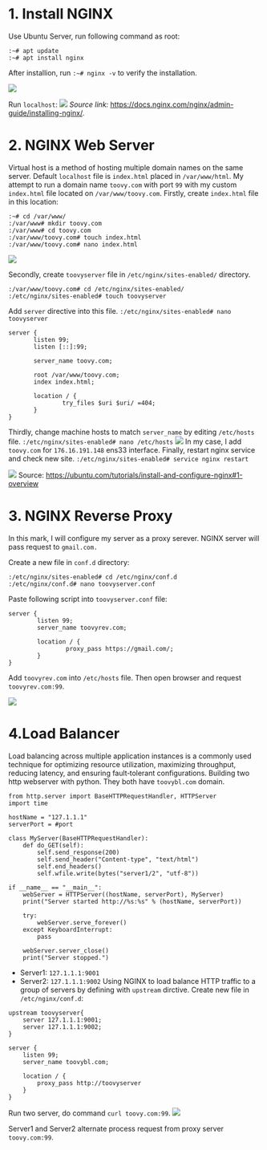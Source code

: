 # 1. Install NGINX
Use Ubuntu Server, run following command as root:
```
:~# apt update
:~# apt install nginx
```
After installion, run `:~# nginx -v` to verify the installation.

![](https://hackmd.io/_uploads/B1hp8dJJp.png)

Run `localhost`:
![](https://hackmd.io/_uploads/B1Nj8OyyT.png)
*Source link:* https://docs.nginx.com/nginx/admin-guide/installing-nginx/.

# 2. NGINX Web Server
Virtual host is a method of hosting multiple domain names on the same server.
Default `localhost` file is `index.html` placed in `/var/www/html`.
My attempt to run a domain name `toovy.com` with port `99` with my custom `index.html` file located on `/var/www/toovy.com`.
Firstly, create `index.html` file in this location:
```
:~# cd /var/www/
:/var/www# mkdir toovy.com
:/var/www# cd toovy.com
:/var/www/toovy.com# touch index.html
:/var/www/toovy.com# nano index.html
```
![](https://hackmd.io/_uploads/HJoVJ9Jy6.png)

Secondly, create `toovyserver` file in `/etc/nginx/sites-enabled/` directory.
```
:/var/www/toovy.com# cd /etc/nginx/sites-enabled/
:/etc/nginx/sites-enabled# touch toovyserver
```
Add `server` directive into this file.
`:/etc/nginx/sites-enabled# nano toovyserver`
```
server {
       listen 99;
       listen [::]:99;

       server_name toovy.com;

       root /var/www/toovy.com;
       index index.html;

       location / {
               try_files $uri $uri/ =404;
       }
}
```
Thirdly, change machine hosts to match `server_name` by editing `/etc/hosts` file.
`:/etc/nginx/sites-enabled# nano /etc/hosts`
![](https://hackmd.io/_uploads/HyG4Q9J1a.png)
In my case, I add `toovy.com` for `176.16.191.148` ens33 interface.
Finally, restart nginx service and check new site. 
`:/etc/nginx/sites-enabled# service nginx restart`

![](https://hackmd.io/_uploads/BJMFB9yka.png)
Source: https://ubuntu.com/tutorials/install-and-configure-nginx#1-overview
# 3. NGINX Reverse Proxy
In this mark, I will configure my server as a proxy serever. NGINX server will pass request to `gmail.com.`

Create a new file in `conf.d` directory:
```
:/etc/nginx/sites-enabled# cd /etc/nginx/conf.d
:/etc/nginx/conf.d# nano toovyserver.conf
```
Paste following script into `toovyserver.conf` file:
```
server {
        listen 99;
        server_name toovyrev.com;
 
        location / {
                proxy_pass https://gmail.com/;  
        }
}
```
Add `toovyrev.com` into `/etc/hosts` file. Then open browser and request `toovyrev.com:99`.

![](https://hackmd.io/_uploads/BJA_nRMJ6.png)

# 4.Load Balancer
Load balancing across multiple application instances is a commonly used technique for optimizing resource utilization, maximizing throughput, reducing latency, and ensuring fault‑tolerant configurations.
Building two http webserver with python. They both have `toovybl.com` domain.
```
from http.server import BaseHTTPRequestHandler, HTTPServer
import time

hostName = "127.1.1.1"
serverPort = #port

class MyServer(BaseHTTPRequestHandler):
    def do_GET(self):
        self.send_response(200)
        self.send_header("Content-type", "text/html")
        self.end_headers()
        self.wfile.write(bytes("server1/2", "utf-8"))

if __name__ == "__main__":        
    webServer = HTTPServer((hostName, serverPort), MyServer)
    print("Server started http://%s:%s" % (hostName, serverPort))

    try:
        webServer.serve_forever()
    except KeyboardInterrupt:
        pass

    webServer.server_close()
    print("Server stopped.")
```
* Server1: `127.1.1.1:9001`
* Server2: `127.1.1.1:9002`
Using NGINX to load balance HTTP traffic to a group of servers by defining with `upstream` dirctive. Create new file in `/etc/nginx/conf.d`:
```
upstream toovyserver{
    server 127.1.1.1:9001;
    server 127.1.1.1:9002;
}

server {
    listen 99;
    server_name toovybl.com;
    
    location / {
        proxy_pass http://toovyserver
    }
}
```
Run two server, do command `curl toovy.com:99`.
![](https://hackmd.io/_uploads/HycJGl716.png)

Server1 and Server2 alternate process request from proxy server `toovy.com:99`.
